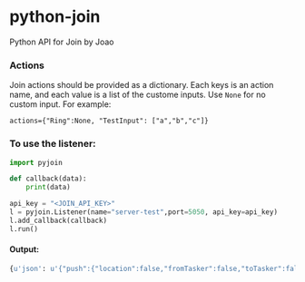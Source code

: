 # python-join
Python API for Join by Joao

### Actions
Join actions should be provided as a dictionary. Each keys is an action name, and each value is a list of the custome inputs.  Use `None` for no custom input.  For example:
```
actions={"Ring":None, "TestInput": ["a","b","c"]}
```

### To use the listener:

``` python 
import pyjoin

def callback(data):
    print(data)

api_key = "<JOIN_API_KEY>"
l = pyjoin.Listener(name="server-test",port=5050, api_key=api_key)
l.add_callback(callback)
l.run()

```

#### Output:

``` python
{u'json': u'{"push":{"location":false,"fromTasker":false,"toTasker":false,"find":false,"id":"89a694e8-d71b-440e-ad26-0a7034c4b972","deviceId":"0d2aa1c3c16b4e9e9251c2301f37641c","text":"hello"}}', u'type': u'GCMPush'}
```
